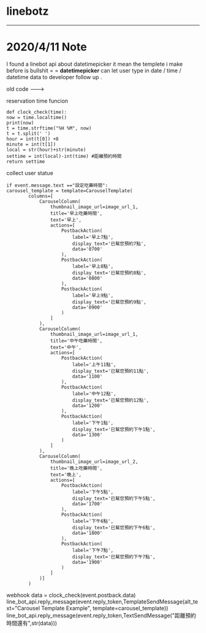 # linebotz
---------------------------------------------------------------------------------------------------------------------------------------
# 2020/4/11 Note
I found a linebot api about datetimepicker it mean the templete i make before is bullshit = =
**datetimepicker** can let user type in date / time / datetime data  to  developer follow up .

old code --->

reservation time funcion

    def clock_check(time):
    now = time.localtime()
    print(now)
    t = time.strftime("%H %M", now)
    t = t.split(' ')
    hour = int(t[0]) +8
    minute = int(t[1])
    local = str(hour)+str(minute)
    settime = int(local)-int(time) #距離預約時間
    return settime
 
 collect user statue
 
    if event.message.text =="設定吃藥時間":
    carousel_template = template=CarouselTemplate(
            columns=[
                CarouselColumn(
                    thumbnail_image_url=image_url_1,
                    title='早上吃藥時間',
                    text='早上',
                    actions=[
                        PostbackAction(
                            label='早上7點',
                            display_text='已幫您預約7點',
                            data='0700'
                        ),
                        PostbackAction(
                            label='早上8點',
                            display_text='已幫您預約8點',
                            data='0800'
                        ),
                        PostbackAction(
                            label='早上9點',
                            display_text='已幫您預約9點',
                            data='0900'
                        )
                    ]
                ),
                CarouselColumn(
                    thumbnail_image_url=image_url_1,
                    title='中午吃藥時間',
                    text='中午',
                    actions=[
                        PostbackAction(
                            label='上午11點',
                            display_text='已幫您預約11點',
                            data='1100'
                        ),
                        PostbackAction(
                            label='中午12點',
                            display_text='已幫您預約12點',
                            data='1200'
                        ),
                        PostbackAction(
                            label='下午1點',
                            display_text='已幫您預約下午1點',
                            data='1300'
                        )
                    ]
                ),
                CarouselColumn(
                    thumbnail_image_url=image_url_2,
                    title='晚上吃藥時間',
                    text='晚上',
                    actions=[
                        PostbackAction(
                            label='下午5點',
                            display_text='已幫您預約下午5點',
                            data='1700'
                        ),
                        PostbackAction(
                            label='下午6點',
                            display_text='已幫您預約下午6點',
                            data='1800'
                        ),
                        PostbackAction(
                            label='下午7點',
                            display_text='已幫您預約下午7點',
                            data='1900'
                        )
                    ]
                )]
            )
 webhook
     data = clock_check(event.postback.data)
     line_bot_api.reply_message(event.reply_token,TemplateSendMessage(alt_text="Carousel Template Example",           template=carousel_template))
     line_bot_api.reply_message(event.reply_token,TextSendMessage("距離預約時間還有",str(data)))
